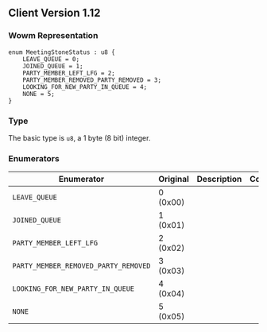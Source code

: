 ## Client Version 1.12

### Wowm Representation
```rust,ignore
enum MeetingStoneStatus : u8 {
    LEAVE_QUEUE = 0;    
    JOINED_QUEUE = 1;    
    PARTY_MEMBER_LEFT_LFG = 2;    
    PARTY_MEMBER_REMOVED_PARTY_REMOVED = 3;    
    LOOKING_FOR_NEW_PARTY_IN_QUEUE = 4;    
    NONE = 5;    
}

```
### Type
The basic type is `u8`, a 1 byte (8 bit) integer.
### Enumerators
| Enumerator | Original  | Description | Comment |
| --------- | -------- | ----------- | ------- |
| `LEAVE_QUEUE` | 0 (0x00) |  |  |
| `JOINED_QUEUE` | 1 (0x01) |  |  |
| `PARTY_MEMBER_LEFT_LFG` | 2 (0x02) |  |  |
| `PARTY_MEMBER_REMOVED_PARTY_REMOVED` | 3 (0x03) |  |  |
| `LOOKING_FOR_NEW_PARTY_IN_QUEUE` | 4 (0x04) |  |  |
| `NONE` | 5 (0x05) |  |  |
